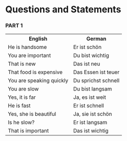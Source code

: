 # Questions and Statements

### PART 1

<table>
    <tr>
        <th>English</th>
        <th>German</th>
    </tr>
    <tr>
        <td>He is handsome</td>
        <td>Er ist schön</td>
    </tr>
    <tr>
        <td>You are important</td>
        <td>Du bist wichtig</td>
    </tr>
    <tr>
        <td>That is new</td>
        <td>Das ist neu</td>
    </tr>
    <tr>
        <td>That food is expensive</td>
        <td>Das Essen ist teuer</td>
    </tr>
    <tr>
        <td>You are speaking quickly</td>
        <td>Du sprichst schnell</td>
    </tr>
    <tr>
        <td>You are slow</td>
        <td>Du bist langsam</td>
    </tr>
    <tr>
        <td>Yes, it is far</td>
        <td>Ja, es ist weit</td>
    </tr>
    <tr>
        <td>He is fast</td>
        <td>Er ist schnell</td>
    </tr>
    <tr>
        <td>Yes, she is beautiful</td>
        <td>Ja, sie ist schön</td>
    </tr>
    <tr>
        <td>Is he slow?</td>
        <td>Er ist langsam</td>
    </tr>
    <tr>
        <td>That is important</td>
        <td>Das ist wichtig</td>
    </tr>
</table>
